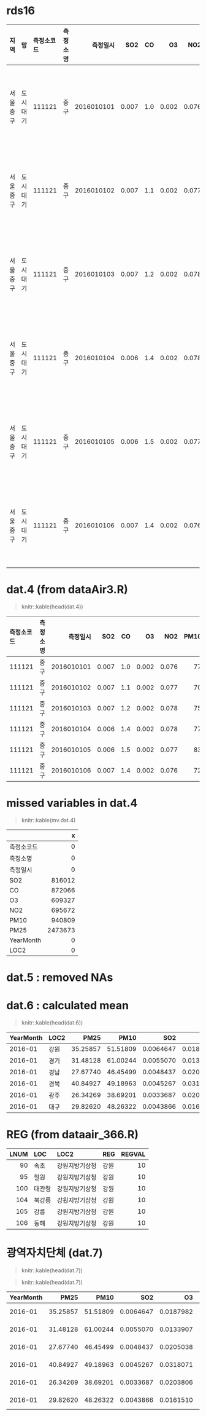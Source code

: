 # rds16

|지역      |망       |측정소코드 |측정소명 |   측정일시|   SO2|  CO|    O3|   NO2| PM10| PM25|주소                  |YearMonth |
|:---------|:--------|:----------|:--------|----------:|-----:|---:|-----:|-----:|----:|----:|:---------------------|:---------|
|서울 중구 |도시대기 |111121     |중구     | 2016010101| 0.007| 1.0| 0.002| 0.076|   77|   53|서울 중구 덕수궁길 15 |2016-01   |
|서울 중구 |도시대기 |111121     |중구     | 2016010102| 0.007| 1.1| 0.002| 0.077|   70|   48|서울 중구 덕수궁길 15 |2016-01   |
|서울 중구 |도시대기 |111121     |중구     | 2016010103| 0.007| 1.2| 0.002| 0.078|   75|   53|서울 중구 덕수궁길 15 |2016-01   |
|서울 중구 |도시대기 |111121     |중구     | 2016010104| 0.006| 1.4| 0.002| 0.078|   77|   53|서울 중구 덕수궁길 15 |2016-01   |
|서울 중구 |도시대기 |111121     |중구     | 2016010105| 0.006| 1.5| 0.002| 0.077|   83|   52|서울 중구 덕수궁길 15 |2016-01   |
|서울 중구 |도시대기 |111121     |중구     | 2016010106| 0.007| 1.4| 0.002| 0.076|   72|   50|서울 중구 덕수궁길 15 |2016-01   |


# dat.4 (from dataAir3.R)
> knitr::kable(head(dat.4))

|측정소코드 |측정소명 |   측정일시|   SO2|  CO|    O3|   NO2| PM10| PM25|YearMonth |LOC2 |
|:----------|:--------|----------:|-----:|---:|-----:|-----:|----:|----:|:---------|:----|
|111121     |중구     | 2016010101| 0.007| 1.0| 0.002| 0.076|   77|   53|2016-01   |서울 |
|111121     |중구     | 2016010102| 0.007| 1.1| 0.002| 0.077|   70|   48|2016-01   |서울 |
|111121     |중구     | 2016010103| 0.007| 1.2| 0.002| 0.078|   75|   53|2016-01   |서울 |
|111121     |중구     | 2016010104| 0.006| 1.4| 0.002| 0.078|   77|   53|2016-01   |서울 |
|111121     |중구     | 2016010105| 0.006| 1.5| 0.002| 0.077|   83|   52|2016-01   |서울 |
|111121     |중구     | 2016010106| 0.007| 1.4| 0.002| 0.076|   72|   50|2016-01   |서울 |

# missed variables in dat.4
> knitr::kable(mv.dat.4)

|           |       x|
|:----------|-------:|
|측정소코드 |       0|
|측정소명   |       0|
|측정일시   |       0|
|SO2        |  816012|
|CO         |  872066|
|O3         |  609327|
|NO2        |  695672|
|PM10       |  940809|
|PM25       | 2473673|
|YearMonth  |       0|
|LOC2       |       0|


# dat.5 : removed NAs
# dat.6 : calculated mean
> knitr::kable(head(dat.6))


|YearMonth |LOC2 |     PM25|     PM10|       SO2|        O3|        CO|       NO2|
|:---------|:----|--------:|--------:|---------:|---------:|---------:|---------:|
|2016-01   |강원 | 35.25857| 51.51809| 0.0064647| 0.0187982| 0.8802540| 0.0240223|
|2016-01   |경기 | 31.48128| 61.00244| 0.0055070| 0.0133907| 0.6640923| 0.0341962|
|2016-01   |경남 | 27.67740| 46.45499| 0.0048437| 0.0205038| 0.5671990| 0.0222889|
|2016-01   |경북 | 40.84927| 49.18963| 0.0045267| 0.0318071| 0.6559157| 0.0178979|
|2016-01   |광주 | 26.34269| 38.69201| 0.0033687| 0.0203806| 0.5383790| 0.0234902|
|2016-01   |대구 | 29.82620| 48.26322| 0.0043866| 0.0161510| 0.5738215| 0.0244691|


# REG (from dataair_366.R)


| LNUM|LOC    |LOC2           |REG  | REGVAL|
|----:|:------|:--------------|:----|------:|
|   90|속초   |강원지방기상청 |강원 |     10|
|   95|철원   |강원지방기상청 |강원 |     10|
|  100|대관령 |강원지방기상청 |강원 |     10|
|  104|북강릉 |강원지방기상청 |강원 |     10|
|  105|강릉   |강원지방기상청 |강원 |     10|
|  106|동해   |강원지방기상청 |강원 |     10|

# 광역자치단체 (dat.7)
> knitr::kable(head(dat.7))


> knitr::kable(head(dat.7))


|YearMonth |     PM25|     PM10|       SO2|        O3|        CO|       NO2|REG  | REGVAL|YearMonth2 | Year| Month|
|:---------|--------:|--------:|---------:|---------:|---------:|---------:|:----|------:|:----------|----:|-----:|
|2016-01   | 35.25857| 51.51809| 0.0064647| 0.0187982| 0.8802540| 0.0240223|강원 |     10|2016-01-01 | 2016|     1|
|2016-01   | 31.48128| 61.00244| 0.0055070| 0.0133907| 0.6640923| 0.0341962|경기 |      9|2016-01-01 | 2016|     1|
|2016-01   | 27.67740| 46.45499| 0.0048437| 0.0205038| 0.5671990| 0.0222889|경남 |     16|2016-01-01 | 2016|     1|
|2016-01   | 40.84927| 49.18963| 0.0045267| 0.0318071| 0.6559157| 0.0178979|경북 |     15|2016-01-01 | 2016|     1|
|2016-01   | 26.34269| 38.69201| 0.0033687| 0.0203806| 0.5383790| 0.0234902|광주 |      5|2016-01-01 | 2016|     1|
|2016-01   | 29.82620| 48.26322| 0.0043866| 0.0161510| 0.5738215| 0.0244691|대구 |      3|2016-01-01 | 2016|     1|

